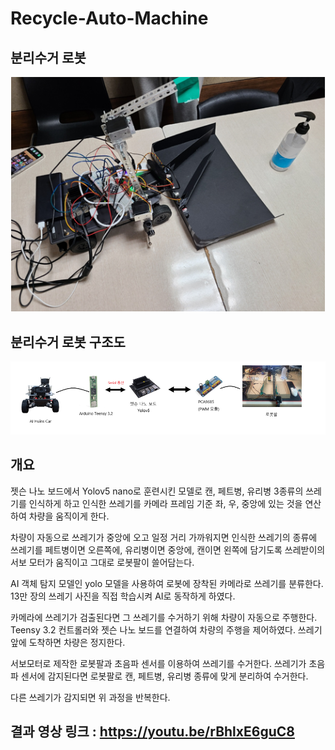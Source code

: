 # Recycle-Auto-Machine

## 분리수거 로봇
<img src="https://github.com/ikefreet/Projects-images/blob/main/recycle%20robot/%EB%B6%84%EB%A6%AC%EC%88%98%EA%B1%B0%20%EB%A1%9C%EB%B4%87.PNG">

## 분리수거 로봇 구조도
<img src="https://github.com/ikefreet/Projects-images/blob/main/recycle%20robot/%EB%B6%84%EB%A6%AC%EC%88%98%EA%B1%B0%20%EB%A1%9C%EB%B4%87%20%EA%B5%AC%EC%A1%B0%EB%8F%84.PNG">

## 개요
젯슨 나노 보드에서 Yolov5 nano로 훈련시킨 모델로 캔, 페트병, 유리병 3종류의 쓰레기를 인식하게 하고 인식한 쓰레기를 카메라 프레임 기준 좌, 우, 중앙에 있는 것을 연산하여 차량을 움직이게 한다.

차량이 자동으로 쓰레기가 중앙에 오고 일정 거리 가까워지면 인식한 쓰레기의 종류에 쓰레기를 페트병이면 오른쪽에, 유리병이면 중앙에, 캔이면 왼쪽에 담기도록 쓰레받이의 서보 모터가 움직이고 그대로 로봇팔이 쓸어담는다.

AI 객체 탐지 모델인 yolo 모델을 사용하여 로봇에 장착된 카메라로 쓰레기를 분류한다. 13만 장의 쓰레기 사진을 직접 학습시켜 AI로 동작하게 하였다. 

카메라에 쓰레기가 검출된다면 그 쓰레기를 수거하기 위해 차량이 자동으로 주행한다. Teensy 3.2 컨트롤러와 젯슨 나노 보드를 연결하여 차량의 주행을 제어하였다. 쓰레기 앞에 도착하면 차량은 정지한다.

서보모터로 제작한 로봇팔과 초음파 센서를 이용하여 쓰레기를 수거한다. 쓰레기가 초음파 센서에 감지된다면 로봇팔로 캔, 페트병, 유리병 종류에 맞게 분리하여 수거한다.

다른 쓰레기가 감지되면 위 과정을 반복한다.


## 결과 영상 링크 : https://youtu.be/rBhlxE6guC8
